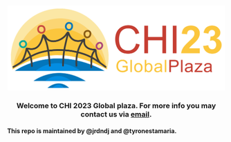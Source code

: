 <img src="https://github.com/CHI-Global-Plaza/.github/blob/29a2acf305ab9dff1e4f1a2361eeaa0719656c27/global_plaza_final.png">

### <center>Welcome to CHI 2023 Global plaza. For more info you may contact us via <a href="mailto:global@chi2023.acm.org">email</a>.</center>

#### This repo is maintained by @jrdndj and @tyronestamaria. 
